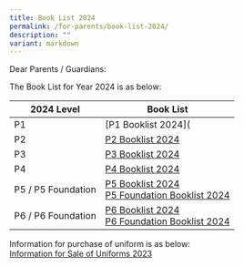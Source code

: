 ```yaml
---
title: Book List 2024
permalink: /for-parents/book-list-2024/
description: ""
variant: markdown
---
```

Dear Parents / Guardians:

The Book List for Year 2024 is as below:

| 2024 Level |  Book List | 
| ----- | ------------------ | 
| P1   | [P1 Booklist 2024]([](/files/For%20Parents/p1_booklist_ay2024.pdf)                    | 
|P2    |            [P2 Booklist 2024](/files/For%20Parents/P2_Booklist_AY2024.pdf)               |
|P3    |                  [P3 Booklist 2024](/files/For%20Parents/P3_Booklist_AY2024.pdf)          |
|P4    |             [P4 Booklist 2024](/files/For%20Parents/P4_Booklist_AY2024.pdf)               |
|P5 / P5 Foundation| [P5 Booklist 2024](/files/For%20Parents/P5_Booklist_AY2024.pdf)<br>[P5 Foundation Booklist 2024](/files/For%20Parents/P5_FDN_Booklist_AY2024.pdf)    |
|P6 / P6 Foundation|  [P6 Booklist 2024](/files/For%20Parents/P6_Booklist_AY2024.pdf) <br> [P6 Foundation Booklist 2024](/files/For%20Parents/P6_FDN_Booklist_AY2024.pdf)   |

Information for purchase of uniform is as below:<br>
[Information for Sale of Uniforms 2023](/files/For%20Parents/Information%20for%20Sale%20of%20Uniforms%202023_KPS_V2.pdf)